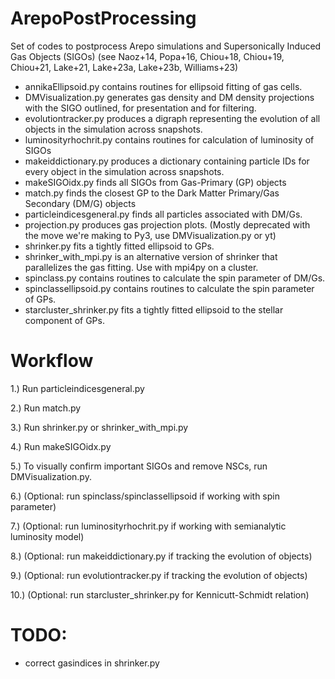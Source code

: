 # ArepoPostProcessing

Set of codes to postprocess Arepo simulations and Supersonically Induced Gas Objects (SIGOs) (see Naoz+14, Popa+16, Chiou+18, Chiou+19, Chiou+21, Lake+21, Lake+23a, Lake+23b, Williams+23)

- annikaEllipsoid.py contains routines for ellipsoid fitting of gas cells.
- DMVisualization.py generates gas density and DM density projections with the SIGO outlined, for presentation and for filtering.
- evolutiontracker.py produces a digraph representing the evolution of all objects in the simulation across snapshots.
- luminosityrhochrit.py contains routines for calculation of luminosity of SIGOs
- makeiddictionary.py produces a dictionary containing particle IDs for every object in the simulation across snapshots.
- makeSIGOidx.py finds all SIGOs from Gas-Primary (GP) objects
- match.py finds the closest GP to the Dark Matter Primary/Gas Secondary (DM/G) objects
- particleindicesgeneral.py finds all particles associated with DM/Gs.
- projection.py produces gas projection plots. (Mostly deprecated with the move we're making to Py3, use DMVisualization.py or yt)
- shrinker.py fits a tightly fitted ellipsoid to GPs.
- shrinker_with_mpi.py is an alternative version of shrinker that parallelizes the gas fitting. Use with mpi4py on a cluster.
- spinclass.py contains routines to calculate the spin parameter of DM/Gs.
- spinclassellipsoid.py contains routines to calculate the spin parameter of GPs.
- starcluster_shrinker.py fits a tightly fitted ellipsoid to the stellar component of GPs.

# Workflow

1.) Run particleindicesgeneral.py

2.) Run match.py

3.) Run shrinker.py or shrinker_with_mpi.py

4.) Run makeSIGOidx.py

5.) To visually confirm important SIGOs and remove NSCs, run DMVisualization.py.

6.) (Optional: run spinclass/spinclassellipsoid if working with spin parameter)

7.) (Optional: run luminosityrhochrit.py if working with semianalytic luminosity model)

8.) (Optional: run makeiddictionary.py if tracking the evolution of objects)

9.) (Optional: run evolutiontracker.py if tracking the evolution of objects)

10.) (Optional: run starcluster_shrinker.py for Kennicutt-Schmidt relation)

# TODO: 
- correct gasindices in shrinker.py


